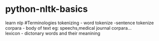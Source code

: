 # python-nltk-basics
learn nlp
#Terminologies
tokenizing - word tokenize -sentence tokenize   
corpara - body of text eg: speechs,medical journal corpara...    
lexicon - dictonary words and their meanining    
